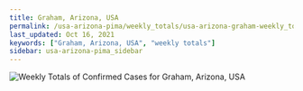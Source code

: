 ```yaml
---
title: Graham, Arizona, USA
permalink: /usa-arizona-pima/weekly_totals/usa-arizona-graham-weekly_totals.html
last_updated: Oct 16, 2021
keywords: ["Graham, Arizona, USA", "weekly totals"]
sidebar: usa-arizona-pima_sidebar
---
```


![Weekly Totals of Confirmed Cases for Graham, Arizona, USA](/covid_tracker/images/graphs/usa-arizona-graham-weekly_totals_graph.png)
